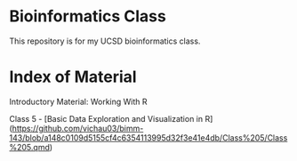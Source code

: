 # Bioinformatics Class
This repository is for my UCSD bioinformatics class. 

# Index of Material
Introductory Material: Working With R

Class 5 - [Basic Data Exploration and Visualization in R] (https://github.com/vichau03/bimm-143/blob/a148c0109d5155cf4c6354113995d32f3e41e4db/Class%205/Class%205.qmd)


